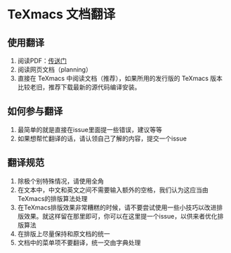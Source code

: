 # TeXmacs 文档翻译

## 使用翻译
1. 阅读PDF：[传送门](http://home.ustc.edu.cn/~sadhen/texmacs/)
2. 阅读网页文档（planning）
3. 直接在 TeXmacs 中阅读文档（推荐），如果所用的发行版的 TeXmacs 版本比较老旧，推荐下载最新的源代码编译安装。

## 如何参与翻译
1. 最简单的就是直接在issue里面提一些错误，建议等等
2. 如果想帮忙翻译的话，请认领自己了解的内容，提交一个issue

## 翻译规范
1. 除极个别特殊情况，请使用全角
2. 在文本中，中文和英文之间不需要输入额外的空格，我们认为这应当由TeXmacs的排版算法处理
3. 在TeXmacs排版效果非常糟糕的时候，请不要尝试使用一些小技巧以改进排版效果。就这样留在那里即可，你可以在这里提一个issue，以供来者优化排版算法
4. 在排版上尽量保持和原文档的统一
5. 文档中的菜单项不要翻译，统一交由字典处理
